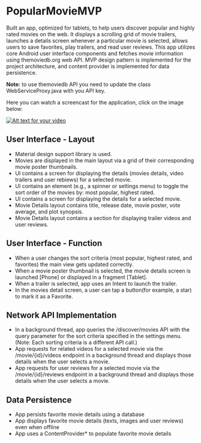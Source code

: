 # PopularMovieMVP
Built an app, optimized for tablets, to help users discover popular and highly rated movies on the web. It displays a scrolling grid of movie trailers, launches a details screen whenever a particular movie is selected, allows users to save favorites, play trailers, and read user reviews. This app utilizes core Android user interface components and fetches movie information using themoviedb.org web API. MVP design pattern is implemented for the project architecture, and content provider is implemented for data persistence. 

<b>Note:</b> to use themoviedb API you need to update the class WebServiceProxy.java with you API key.

Here you can watch a screencast for the application, click on the image below:

[![Alt text for your video](https://cloud.githubusercontent.com/assets/1500868/12656770/91bf5828-c608-11e5-9f28-26c1e9664fe5.png)](https://www.youtube.com/watch?v=c6Ln5iDt2eo)

## User Interface - Layout
* Material design support library is used.
* Movies are displayed in the main layout via a grid of their corresponding movie poster thumbnails.
* UI contains a screen for displaying the details (movies details, video trailers and user rebiews) for a selected movie.
* UI contains an element (e.g., a spinner or settings menu) to toggle the sort order of the movies by: most popular, highest rated.
* UI contains a screen for displaying the details for a selected movie.
* Movie Details layout contains title, release date, movie poster, vote average, and plot synopsis.
* Movie Details layout contains a section for displaying trailer videos and user reviews.

## User Interface - Function
* When a user changes the sort criteria (most popular, highest rated, and favorites) the main view gets updated correctly.
* When a movie poster thumbnail is selected, the movie details screen is launched [Phone] or displayed in a fragment [Tablet].
* When a trailer is selected, app uses an Intent to launch the trailer.
* In the movies detail screen, a user can tap a button(for example, a star) to mark it as a Favorite.

## Network API Implementation
* In a background thread, app queries the /discover/movies API with the query parameter for the sort criteria specified in the settings menu. (Note: Each sorting criteria is a different API call.)
* App requests for related videos for a selected movie via the /movie/{id}/videos endpoint in a background thread and displays those details when the user selects a movie.
* App requests for user reviews for a selected movie via the /movie/{id}/reviews endpoint in a background thread and displays those details when the user selects a movie.

## Data Persistence
* App persists favorite movie details using a database
* App displays favorite movie details (texts, images and user reviews) even when offline
* App uses a ContentProvider* to populate favorite movie details

